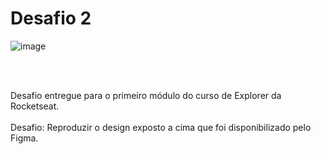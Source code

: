 <h1>Desafio 2</h1>
  
 ![image](https://user-images.githubusercontent.com/127205957/230804827-fb8b9792-c122-41f8-94d0-15241763e671.png)


</br>
</br>
<p>
Desafio entregue para o primeiro módulo do curso de Explorer da Rocketseat.
</br>
</br>
Desafio: Reproduzir o design exposto a cima que foi disponibilizado pelo Figma. 
